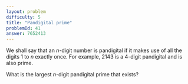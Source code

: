 ```yaml
---
layout: problem
difficulty: 5
title: "Pandigital prime"
problemId: 41
answer: 7652413
---
```

We shall say that an *n*-digit number is pandigital if it makes use of all the digits 1 to *n* exactly once. For example, 2143 is a 4-digit pandigital and is also prime.

What is the largest *n*-digit pandigital prime that exists?